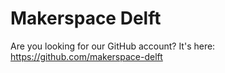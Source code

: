 # Makerspace Delft

Are you looking for our GitHub account? It's here: https://github.com/makerspace-delft
